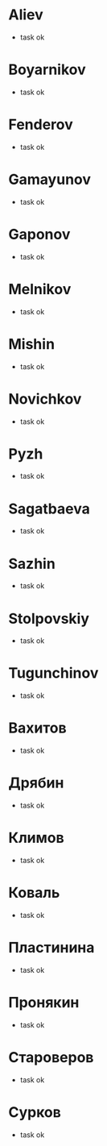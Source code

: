 # Aliev
* task ok
# Boyarnikov
* task ok
# Fenderov
* task ok
# Gamayunov
* task ok
# Gaponov
* task ok
# Melnikov
* task ok
# Mishin
* task ok
# Novichkov
* task ok
# Pyzh
* task ok
# Sagatbaeva
* task ok
# Sazhin
* task ok
# Stolpovskiy
* task ok
# Tugunchinov
* task ok
# Вахитов
* task ok
# Дрябин
* task ok
# Климов
* task ok
# Коваль
* task ok
# Пластинина
* task ok
# Пронякин
* task ok
# Староверов 
* task ok
# Сурков
* task ok
